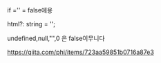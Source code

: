 if =''    = false에용

<section v-if="html">
html?: string = '';

undefined,null,"",0 은 false이무니다

https://qiita.com/phi/items/723aa59851b0716a87e3